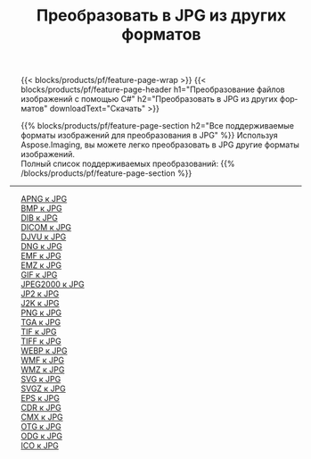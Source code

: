 ﻿---
title: Преобразовать в JPG из других форматов 
weight: 3920
url: /ru/java/conversion/to/jpg 
lang: ru
langdirlevel: 2
locales: zh-hans,ja,it,ru,de,es,fr,nl,id,lt,pl,pt,vi,tr,ko,zh-hant,ar,hi,th,sv,cs,uk,he
description: Используя Aspose.Imaging, вы можете легко конвертировать в JPG из других форматов.
---

{{< blocks/products/pf/feature-page-wrap >}}
{{< blocks/products/pf/feature-page-header h1="Преобразование файлов изображений с помощью C#" h2="Преобразовать в JPG из других форматов" downloadText="Скачать" >}}


{{% blocks/products/pf/feature-page-section  h2="Все поддерживаемые форматы изображений для преобразования в JPG" %}}
Используя Aspose.Imaging, вы можете легко преобразовать в JPG другие форматы изображений.
<br/>
Полный список поддерживаемых преобразований:
{{% /blocks/products/pf/feature-page-section %}}
<div class="container-fluid productfamilypage bg-gray">
    <div class="convertypes bg-gray agp-content section">
        <div class="container">
		<hr style="margin-left:-20px;"/>
		<div class="row other-converters">
		    <div class='col-md-2 other-converter remove-lp remove-rp'><a href="/imaging/ru/java/conversion/apng-to-jpg" >APNG к JPG</a></div>
<div class='col-md-2 other-converter remove-lp remove-rp'><a href="/imaging/ru/java/conversion/bmp-to-jpg" >BMP к JPG</a></div>
<div class='col-md-2 other-converter remove-lp remove-rp'><a href="/imaging/ru/java/conversion/dib-to-jpg" >DIB к JPG</a></div>
<div class='col-md-2 other-converter remove-lp remove-rp'><a href="/imaging/ru/java/conversion/dicom-to-jpg" >DICOM к JPG</a></div>
<div class='col-md-2 other-converter remove-lp remove-rp'><a href="/imaging/ru/java/conversion/djvu-to-jpg" >DJVU к JPG</a></div>
<div class='col-md-2 other-converter remove-lp remove-rp'><a href="/imaging/ru/java/conversion/dng-to-jpg" >DNG к JPG</a></div>
<div class='col-md-2 other-converter remove-lp remove-rp'><a href="/imaging/ru/java/conversion/emf-to-jpg" >EMF к JPG</a></div>
<div class='col-md-2 other-converter remove-lp remove-rp'><a href="/imaging/ru/java/conversion/emz-to-jpg" >EMZ к JPG</a></div>
<div class='col-md-2 other-converter remove-lp remove-rp'><a href="/imaging/ru/java/conversion/gif-to-jpg" >GIF к JPG</a></div>
<div class='col-md-2 other-converter remove-lp remove-rp'><a href="/imaging/ru/java/conversion/jpeg2000-to-jpg" >JPEG2000 к JPG</a></div>
<div class='col-md-2 other-converter remove-lp remove-rp'><a href="/imaging/ru/java/conversion/jp2-to-jpg" >JP2 к JPG</a></div>
<div class='col-md-2 other-converter remove-lp remove-rp'><a href="/imaging/ru/java/conversion/j2k-to-jpg" >J2K к JPG</a></div>
<div class='col-md-2 other-converter remove-lp remove-rp'><a href="/imaging/ru/java/conversion/png-to-jpg" >PNG к JPG</a></div>
<div class='col-md-2 other-converter remove-lp remove-rp'><a href="/imaging/ru/java/conversion/tga-to-jpg" >TGA к JPG</a></div>
<div class='col-md-2 other-converter remove-lp remove-rp'><a href="/imaging/ru/java/conversion/tif-to-jpg" >TIF к JPG</a></div>
<div class='col-md-2 other-converter remove-lp remove-rp'><a href="/imaging/ru/java/conversion/tiff-to-jpg" >TIFF к JPG</a></div>
<div class='col-md-2 other-converter remove-lp remove-rp'><a href="/imaging/ru/java/conversion/webp-to-jpg" >WEBP к JPG</a></div>
<div class='col-md-2 other-converter remove-lp remove-rp'><a href="/imaging/ru/java/conversion/wmf-to-jpg" >WMF к JPG</a></div>
<div class='col-md-2 other-converter remove-lp remove-rp'><a href="/imaging/ru/java/conversion/wmz-to-jpg" >WMZ к JPG</a></div>
<div class='col-md-2 other-converter remove-lp remove-rp'><a href="/imaging/ru/java/conversion/svg-to-jpg" >SVG к JPG</a></div>
<div class='col-md-2 other-converter remove-lp remove-rp'><a href="/imaging/ru/java/conversion/svgz-to-jpg" >SVGZ к JPG</a></div>
<div class='col-md-2 other-converter remove-lp remove-rp'><a href="/imaging/ru/java/conversion/eps-to-jpg" >EPS к JPG</a></div>
<div class='col-md-2 other-converter remove-lp remove-rp'><a href="/imaging/ru/java/conversion/cdr-to-jpg" >CDR к JPG</a></div>
<div class='col-md-2 other-converter remove-lp remove-rp'><a href="/imaging/ru/java/conversion/cmx-to-jpg" >CMX к JPG</a></div>
<div class='col-md-2 other-converter remove-lp remove-rp'><a href="/imaging/ru/java/conversion/otg-to-jpg" >OTG к JPG</a></div>
<div class='col-md-2 other-converter remove-lp remove-rp'><a href="/imaging/ru/java/conversion/odg-to-jpg" >ODG к JPG</a></div>
<div class='col-md-2 other-converter remove-lp remove-rp'><a href="/imaging/ru/java/conversion/ico-to-jpg" >ICO к JPG</a></div>
                </div>
        </div>
    </div>
</div>
<br/>

